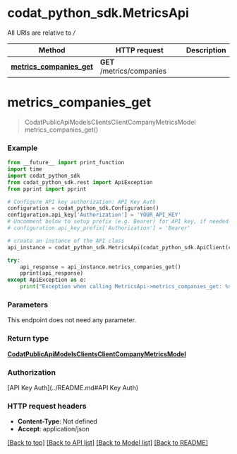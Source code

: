# codat_python_sdk.MetricsApi

All URIs are relative to */*

Method | HTTP request | Description
------------- | ------------- | -------------
[**metrics_companies_get**](MetricsApi.md#metrics_companies_get) | **GET** /metrics/companies | 

# **metrics_companies_get**
> CodatPublicApiModelsClientsClientCompanyMetricsModel metrics_companies_get()



### Example
```python
from __future__ import print_function
import time
import codat_python_sdk
from codat_python_sdk.rest import ApiException
from pprint import pprint

# Configure API key authorization: API Key Auth
configuration = codat_python_sdk.Configuration()
configuration.api_key['Authorization'] = 'YOUR_API_KEY'
# Uncomment below to setup prefix (e.g. Bearer) for API key, if needed
# configuration.api_key_prefix['Authorization'] = 'Bearer'

# create an instance of the API class
api_instance = codat_python_sdk.MetricsApi(codat_python_sdk.ApiClient(configuration))

try:
    api_response = api_instance.metrics_companies_get()
    pprint(api_response)
except ApiException as e:
    print("Exception when calling MetricsApi->metrics_companies_get: %s\n" % e)
```

### Parameters
This endpoint does not need any parameter.

### Return type

[**CodatPublicApiModelsClientsClientCompanyMetricsModel**](CodatPublicApiModelsClientsClientCompanyMetricsModel.md)

### Authorization

[API Key Auth](../README.md#API Key Auth)

### HTTP request headers

 - **Content-Type**: Not defined
 - **Accept**: application/json

[[Back to top]](#) [[Back to API list]](../README.md#documentation-for-api-endpoints) [[Back to Model list]](../README.md#documentation-for-models) [[Back to README]](../README.md)

